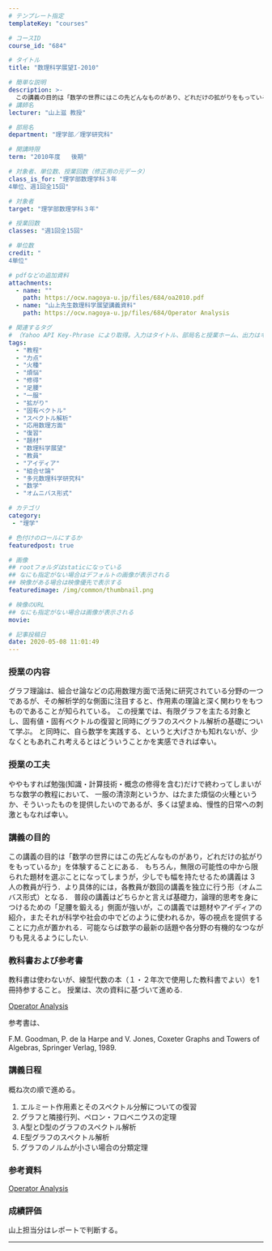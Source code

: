 ```yaml
---
# テンプレート指定
templateKey: "courses"

# コースID
course_id: "684"

# タイトル
title: "数理科学展望I-2010"

# 簡単な説明
description: >-
  この講義の目的は「数学の世界にはこの先どんなものがあり、どれだけの拡がりをもっているか」を体験することにある。もちろん、無限の可能性の中から限られた題材を選ぶことになってしまうが、少しでも幅をもたせるため講義は３人の教員が行う。より具体的には、各教員が数回の講義を独立に行う形（オムニバス形式）となる。普段の講義はどちらかと言えば基礎力、論理的思考を身につけるための「足腰を鍛える」側面が強いが、この ....
# 講師名
lecturer: "山上滋 教授"

# 部局名
department: "理学部／理学研究科"

# 開講時限
term: "2010年度	後期"

# 対象者、単位数、授業回数（修正用の元データ）
class_is_for: "理学部数理学科３年
4単位、週1回全15回"

# 対象者
target: "理学部数理学科３年"

# 授業回数
classes: "週1回全15回"

# 単位数
credit: "
4単位"

# pdfなどの追加資料
attachments:
  - name: "" 
    path: https://ocw.nagoya-u.jp/files/684/oa2010.pdf
  - name: "山上先生数理科学展望講義資料" 
    path: https://ocw.nagoya-u.jp/files/684/Operator Analysis

# 関連するタグ
# （Yahoo API Key-Phrase により取得。入力はタイトル、部局名と授業ホーム、出力はキーフレーズ（tags））
tags:
  - "教程"
  - "力点"
  - "火種"
  - "煩悩"
  - "修得"
  - "足腰"
  - "一服"
  - "拡がり"
  - "固有ベクトル"
  - "スペクトル解析"
  - "応用数理方面"
  - "復習"
  - "題材"
  - "数理科学展望"
  - "教員"
  - "アイディア"
  - "組合せ論"
  - "多元数理科学研究科"
  - "数学"
  - "オムニバス形式"

# カテゴリ
category:
 - "理学"

# 色付けのロールにするか
featuredpost: true

# 画像
## rootフォルダはstaticになっている
## なにも指定がない場合はデフォルトの画像が表示される
## 映像がある場合は映像優先で表示する
featuredimage: /img/common/thumbnail.png

# 映像のURL
## なにも指定がない場合は画像が表示される
movie: 

# 記事投稿日
date: 2020-05-08 11:01:49
---
```


### 授業の内容

グラフ理論は、組合せ論などの応用数理方面で活発に研究されている分野の一つであるが、その解析学的な側面に注目すると、作用素の理論と深く関わりをもつものであることが知られている。
この授業では、有限グラフを主たる対象とし、固有値・固有ベクトルの復習と同時にグラフのスペクトル解析の基礎について学ぶ。
と同時に、自ら数学を実践する、というと大げさかも知れないが、少なくともあれこれ考えるとはどういうことかを実感できれば幸い。


### 授業の工夫

ややもすれば勉強(知識・計算技術・概念の修得を含む)だけで終わってしまいがちな数学の教程において、
一服の清涼剤というか、はたまた煩悩の火種というか、そういったものを提供したいのであるが、多くは望まぬ、慢性的日常への刺激ともなれば幸い。





### 講義の目的

この講義の目的は「数学の世界にはこの先どんなものがあり，どれだけの拡がりをもっているか」を体験することにある．
もちろん，無限の可能性の中から限られた題材を選ぶことになってしまうが，少しでも幅を持たせるため講義は 3 人の教員が行う．より具体的には，各教員が数回の講義を独立に行う形（オムニバス形式）となる．
普段の講義はどちらかと言えば基礎力，論理的思考を身につけるための「足腰を鍛える」側面が強いが，この講義では題材やアイディアの紹介，またそれが科学や社会の中でどのように使われるか，等の視点を提供することに力点が置かれる．可能ならば数学の最新の話題や各分野の有機的なつながりも見えるようにしたい.

### 教科書および参考書

教科書は使わないが、線型代数の本（１・２年次で使用した教科書でよい）を1冊持参すること。
授業は、次の資料に基づいて進める.

[Operator Analysis](https://ocw.nagoya-u.jp/files/684/oa2010.pdf) 

参考書は、

F.M. Goodman, P. de la Harpe and V. Jones, Coxeter Graphs and Towers of Algebras,
Springer Verlag, 1989.



### 講義日程

概ね次の順で進める。

1. エルミート作用素とそのスペクトル分解についての復習
2. グラフと隣接行列、ペロン・フロベニウスの定理
3. A型とD型のグラフのスペクトル解析
4. E型グラフのスペクトル解析
5. グラフのノルムが小さい場合の分類定理


### 参考資料

[Operator Analysis](https://ocw.nagoya-u.jp/files/684/oa2010.pdf) 





### 成績評価

山上担当分はレポートで判断する。





-----